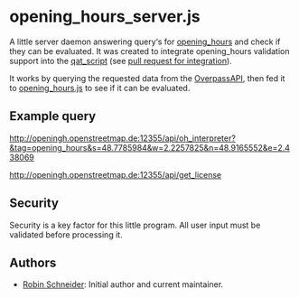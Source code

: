 # opening_hours_server.js

A little server daemon answering query‘s for [opening_hours][Key:opening_hours] and check if they can be evaluated. It was created to integrate opening_hours validation support into the [qat_script][] (see [pull request for integration](https://github.com/simone-f/qat_script/pull/5)).

It works by querying the requested data from the [OverpassAPI][], then fed it to [opening_hours.js][oh-lib] to see if it can be evaluated.

## Example query

http://openingh.openstreetmap.de:12355/api/oh_interpreter?&tag=opening_hours&s=48.7785984&w=2.2257825&n=48.9165552&e=2.438069

http://openingh.openstreetmap.de:12355/api/get_license

<!-- Security {{{ -->
## Security

Security is a key factor for this little program. All user input must be validated before processing it.

<!-- }}} -->
<!-- Authors {{{ -->
## Authors

* [Robin Schneider](https://github.com/ypid): Initial author and current maintainer.

<!-- }}} -->

[Key:opening_hours]: http://wiki.openstreetmap.org/wiki/Key:opening_hours
[OverpassAPI]: http://overpass-api.de/
[oh-lib]: https://github.com/ypid/opening_hours.js
[qat_script]: https://github.com/simone-f/qat_script
